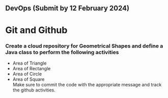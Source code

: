 ## DevOps (Submit by 12 February 2024)
# Git and Github


### Create a cloud repository for Geometrical Shapes and define a Java class to perform the following activities
- Area of Triangle
- Area of Rectangle
- Area of Circle
- Area of Square  
Make sure to commit the code with the appropriate message and track the github activities.
